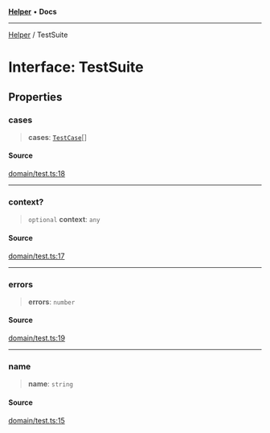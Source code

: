 [**Helper**](../README.md) • **Docs**

***

[Helper](../README.md) / TestSuite

# Interface: TestSuite

## Properties

### cases

> **cases**: [`TestCase`](TestCase.md)[]

#### Source

[domain/test.ts:18](https://github.com/data7expressions/data7expressions/blob/b16c30d7c6ef8837b57b5372523e67937b5f2850/packages/h3lp/src/lib/domain/test.ts#L18)

***

### context?

> `optional` **context**: `any`

#### Source

[domain/test.ts:17](https://github.com/data7expressions/data7expressions/blob/b16c30d7c6ef8837b57b5372523e67937b5f2850/packages/h3lp/src/lib/domain/test.ts#L17)

***

### errors

> **errors**: `number`

#### Source

[domain/test.ts:19](https://github.com/data7expressions/data7expressions/blob/b16c30d7c6ef8837b57b5372523e67937b5f2850/packages/h3lp/src/lib/domain/test.ts#L19)

***

### name

> **name**: `string`

#### Source

[domain/test.ts:15](https://github.com/data7expressions/data7expressions/blob/b16c30d7c6ef8837b57b5372523e67937b5f2850/packages/h3lp/src/lib/domain/test.ts#L15)
